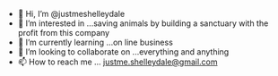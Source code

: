 - 👋 Hi, I’m @justmeshelleydale
- 👀 I’m interested in ...saving animals by building a sanctuary with the profit from this company
- 🌱 I’m currently learning ...on line business
- 💞️ I’m looking to collaborate on ...everything and anything
- 📫 How to reach me ...
justme.shelleydale@gmail.com
<!---
justmeshelleydale/justmeshelleydale is a ✨ special ✨ repository because its `README.md` (this file) appears on your GitHub profile.
You can click the Preview link to take a look at your changes.
--->
